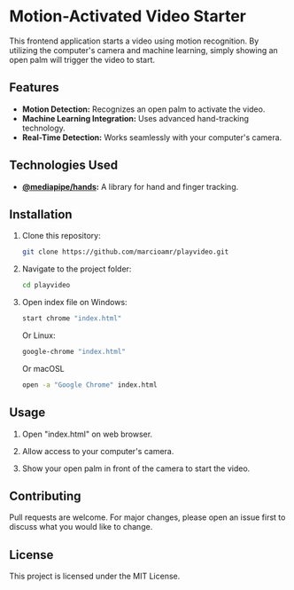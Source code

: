 
# Motion-Activated Video Starter

This frontend application starts a video using motion recognition. By utilizing the computer's camera and machine learning, simply showing an open palm will trigger the video to start.

## Features
- **Motion Detection:** Recognizes an open palm to activate the video.
- **Machine Learning Integration:** Uses advanced hand-tracking technology.
- **Real-Time Detection:** Works seamlessly with your computer's camera.

## Technologies Used
- **[@mediapipe/hands](https://www.npmjs.com/package/@mediapipe/hands):** A library for hand and finger tracking.

## Installation

1. Clone this repository:
   ```bash
   git clone https://github.com/marcioamr/playvideo.git
   ```

2. Navigate to the project folder:
   ```bash
   cd playvideo
   ```

3. Open index file on Windows:
   ```bash
   start chrome "index.html"
   ```

   Or Linux:

   ```bash
   google-chrome "index.html"
   ```

   Or macOSL

   ```bash
   open -a "Google Chrome" index.html
   ```

## Usage

1. Open "index.html" on web browser.

3. Allow access to your computer's camera.

4. Show your open palm in front of the camera to start the video.

## Contributing
Pull requests are welcome. For major changes, please open an issue first to discuss what you would like to change.

## License
This project is licensed under the MIT License.
